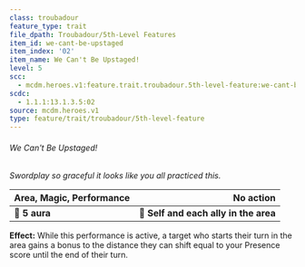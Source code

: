 ```yaml
---
class: troubadour
feature_type: trait
file_dpath: Troubadour/5th-Level Features
item_id: we-cant-be-upstaged
item_index: '02'
item_name: We Can't Be Upstaged!
level: 5
scc:
  - mcdm.heroes.v1:feature.trait.troubadour.5th-level-feature:we-cant-be-upstaged
scdc:
  - 1.1.1:13.1.3.5:02
source: mcdm.heroes.v1
type: feature/trait/troubadour/5th-level-feature
---
```


###### We Can't Be Upstaged!

*Swordplay so graceful it looks like you all practiced this.*

| **Area, Magic, Performance** |                         **No action** |
| ---------------------------- | ------------------------------------: |
| **📏 5 aura**                | **🎯 Self and each ally in the area** |

**Effect:** While this performance is active, a target who starts their turn in the area gains a bonus to the distance they can shift equal to your Presence score until the end of their turn.
